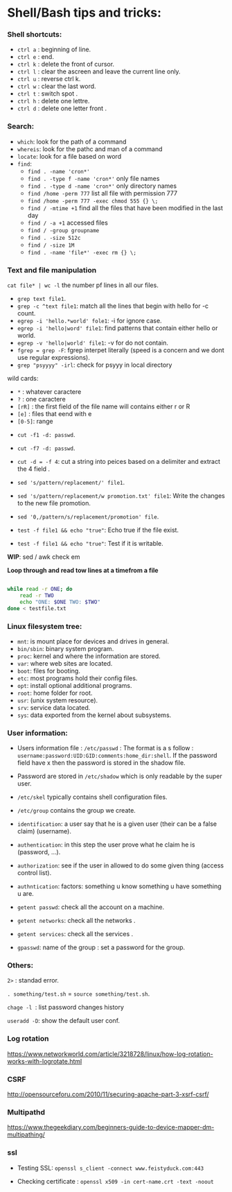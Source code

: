 # Shell/Bash tips and tricks:

### Shell shortcuts:

- `ctrl a` : beginning of line.
- `ctrl e` : end.
- `ctrl k` : delete the front of cursor.
- `ctrl l` : clear the ascreen and leave the current line only.
- `ctrl u` : reverse ctrl k.
- `ctrl w` : clear the last word.
- `ctrl t` : switch spot .
- `ctrl h` : delete one lettre.
- `ctrl d` : delete one letter front .


### Search:

- `which`: look for the path of a command
- `whereis`: look for the pathc and man of a command
- `locate`: look for a file based on word
- `find`:
   * `find . -name 'cron*'`
   * `find . -type f -name 'cron*'` only file names
   * `find . -type d -name 'cron*'` only directory names
   * `find /home -perm 777` list all file with permission 777
   * `find /home -perm 777 -exec chmod 555 {} \;`
   * `find / -mtime +1` find all the files that have been modified in the last day
   * `find / -a +1` accessed files
   * `find / -group groupname`
   * `find . -size 512c`
   * `find / -size 1M`
   * `find . -name 'file*' -exec rm {} \;`


### Text and file manipulation

`cat file* | wc -l`  the number pf lines in all our files.

- `grep text file1`.
- `grep -c ^text file1`: match all the lines that begin with hello for -c count.
- `egrep -i 'hello.*world' fole1`: -i for ignore case.
- `egrep -i 'hello|word' file1`: find patterns that contain either hello or world.
- `egrep -v 'hello|world' file1`: -v for do not contain.
- `fgrep = grep -F`: fgrep interpet literally (speed is a concern and we dont use regular expressions).
- `grep "psyyyy" -irl`: check for psyyy in local directory

wild cards:
* `*`    : whatever caractere
* `?`    : one caractere
* `[rR]` : the first field of the file name will contains either r or R
* `[e]`  : files that eend with e  
* `[0-5]`: range

- `cut -f1 -d: passwd`.
- `cut -f7 -d: passwd`.
- `cut -d = -f 4`: cut a string into peices based on a delimiter and extract the 4 field .

- `sed 's/pattern/replacement/' file1`.
- `sed 's/pattern/replacement/w promotion.txt' file1`: Write the changes to the new file promotion.
- `sed '0,/pattern/s/replacement/promotion' file`.

- `test -f file1 && echo "true"`: Echo true if the file exist.
- `test -f file1 && echo "true"`: Test if it is writable.

__WIP__: sed / awk   check em

__Loop through and read tow lines at a timefrom a file__

```bash

while read -r ONE; do
    read -r TWO
    echo "ONE: $ONE TWO: $TWO"
done < testfile.txt
```

### Linux filesystem tree:

- `mnt`: is  mount place for devices and drives in general.
- `bin/sbin`: binary system program.
- `proc`: kernel and where the information are stored.
- `var`: where web sites are located.
- `boot`: files for booting.
- `etc`: most programs hold their config files.
- `opt`: install optional additional programs.
- `root`: home folder for root.
- `usr`: (unix system resource).
- `srv`: service data located.
- `sys`: data exported from the kernel about subsystems.


### User information:

- Users information file : `/etc/passwd` : The format is a s follow : `username:password:UID:GID:comments:home_dir:shell`. If the password field have x then the password is stored in the shadow file.
- Password are stored in `/etc/shadow` which is only readable by the super user.
- `/etc/skel` typically contains shell configuration files.
- `/etc/group` contains the group we create.

- `identification`: a user say that he is a given user (their can be a false claim) (username).
- `authentication`: in this step the user prove what he claim he is  (password, ...).
- `authorization`: see if the user in allowed to do some given thing   (access control list).
- `authntication`: factors: something u know something u have something u are.

- `getent passwd`: check all the account on a machine.
- `getent networks`: check all the networks .
- `getent services`: check all the services .
- `gpasswd`: name of the group : set a password for the group.


### Others:

`2>` : standad error.

`. something/test.sh` = `source something/test.sh`.

`chage -l `: list password changes history

`useradd -D`: show the default user conf.

### Log rotation

https://www.networkworld.com/article/3218728/linux/how-log-rotation-works-with-logrotate.html

### CSRF

http://opensourceforu.com/2010/11/securing-apache-part-3-xsrf-csrf/

### Multipathd

https://www.thegeekdiary.com/beginners-guide-to-device-mapper-dm-multipathing/

### ssl

- Testing SSL: `openssl s_client -connect www.feistyduck.com:443`

- Checking certificate : `openssl x509 -in cert-name.crt -text -noout`
